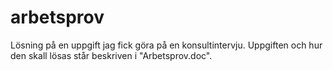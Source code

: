 arbetsprov
==========

Lösning på en uppgift jag fick göra på en konsultintervju.
Uppgiften och hur den skall lösas står beskriven i "Arbetsprov.doc". 
